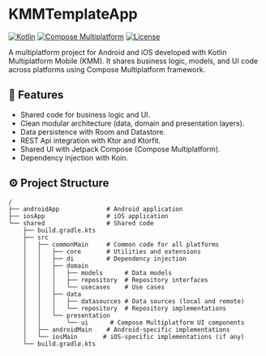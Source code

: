 # KMMTemplateApp

[![Kotlin](https://img.shields.io/badge/Kotlin-2.1.20-blue.svg?logo=kotlin)](https://kotlinlang.org)
[![Compose Multiplatform](https://img.shields.io/badge/Compose%20Multiplatform-1.6.0-blue)](https://www.jetbrains.com/lp/compose-multiplatform/)
[![License](https://img.shields.io/badge/license-Apache%202.0-green.svg)](https://opensource.org/licenses/Apache-2.0)

A multiplatform project for Android and iOS developed with Kotlin Multiplatform Mobile (KMM). It shares business logic, models, and UI code across platforms using Compose Multiplatform framework.

## 🚀 Features
- Shared code for business logic and UI.
- Clean modular architecture (data, domain and presentation layers).
- Data persistence with Room and Datastore.
- REST Api integration with Ktor and Ktorfit.
- Shared UI with Jetpack Compose (Compose Multiplatform).
- Dependency injection with Koin.

## ⚙️ Project Structure
```plaintext
/
├── androidApp             # Android application
├── iosApp                 # iOS application
└── shared                 # Shared code
    ├── build.gradle.kts
    ├── src
    │   ├── commonMain     # Common code for all platforms
    │   │   ├── core       # Utilities and extensions
    │   │   ├── di         # Dependency injection
    │   │   ├── domain
    │   │   │   ├── models      # Data models
    │   │   │   ├── repository  # Repository interfaces
    │   │   │   └── usecases    # Use cases
    │   │   ├── data
    │   │   │   ├── datasources # Data sources (local and remote)
    │   │   │   └── repository  # Repository implementations
    │   │   └── presentation
    │   │       └── ui      # Compose Multiplatform UI components
    │   ├── androidMain    # Android-specific implementations
    │   └── iosMain       # iOS-specific implementations (if any)
    └── build.gradle.kts
```
